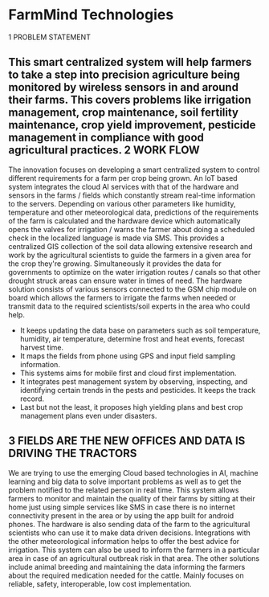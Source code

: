 FarmMind Technologies
=====================
1	PROBLEM STATEMENT

This smart centralized system will help farmers to take a step into precision agriculture being monitored by wireless sensors in and around their farms. This covers problems like irrigation management, crop maintenance, soil fertility maintenance, crop yield improvement, pesticide management in compliance with good agricultural practices. 
2	WORK FLOW 
-----------
The innovation focuses on developing a smart centralized system to control different requirements for a farm per crop being grown. An IoT based system integrates the cloud AI services with that of the hardware and sensors in the farms / fields which constantly stream real-time information to the servers. Depending on various other parameters like humidity, temperature and other meteorological data, predictions of the requirements of the farm is calculated and the hardware device which automatically opens the valves for irrigation / warns the farmer about doing a scheduled check in the localized language is made via SMS. This provides a centralized GIS collection of the soil data allowing extensive research and work by the agricultural scientists to guide the farmers in a given area for the crop they're growing. Simultaneously it provides the data for governments to optimize on the water irrigation routes / canals so that other drought struck areas can ensure water in times of need. The hardware solution consists of various sensors connected to the GSM chip module on board which allows the farmers to irrigate the farms when needed or transmit data to the required scientists/soil experts in the area who could help. 
* It keeps updating the data base on parameters such as soil temperature, humidity, air temperature, determine frost and heat events, forecast harvest time.
*	It maps the fields from phone using GPS and input field sampling information. 
*	This systems aims for mobile first and cloud first implementation.
*	It integrates pest management system by observing, inspecting, and identifying certain trends in the pests and pesticides. It keeps the track record.
*	Last but not the least, it proposes high yielding plans and best crop management plans even under disasters. 

3	FIELDS ARE THE NEW OFFICES AND DATA IS DRIVING THE TRACTORS
-------------------------------------------------------------
We are trying to use the emerging Cloud based technologies in AI, machine learning and big data to solve important problems as well as to get the problem notified to the related person in real time. This system allows farmers to monitor and maintain the quality of their farms by sitting at their home just using simple services like SMS in case there is no internet connectivity present in the area or by using the app built for android phones. The hardware is also sending data of the farm to the agricultural scientists who can use it to make data driven decisions. Integrations with the other meteorological information helps to offer the best advice for irrigation. This system can also be used to inform the farmers in a particular area in case of an agricultural outbreak risk in that area. The other solutions include animal breeding and maintaining the data informing the farmers about the required medication needed for the cattle. Mainly focuses on reliable, safety, interoperable, low cost implementation. 

